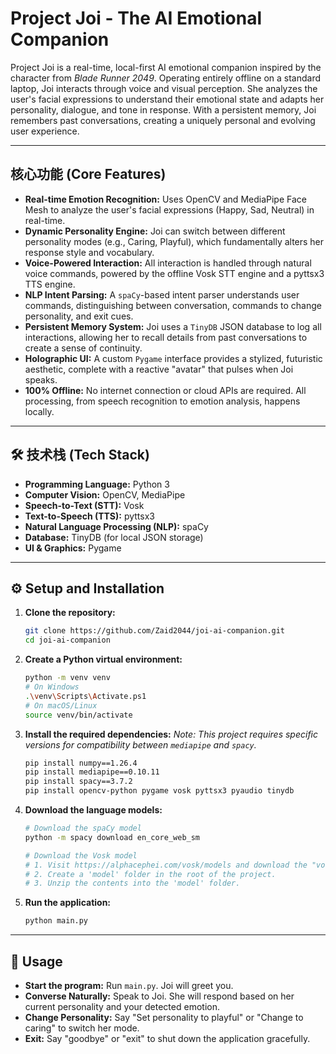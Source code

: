 # Project Joi - The AI Emotional Companion

Project Joi is a real-time, local-first AI emotional companion inspired by the character from *Blade Runner 2049*. Operating entirely offline on a standard laptop, Joi interacts through voice and visual perception. She analyzes the user's facial expressions to understand their emotional state and adapts her personality, dialogue, and tone in response. With a persistent memory, Joi remembers past conversations, creating a uniquely personal and evolving user experience.

---

## 核心功能 (Core Features)

*   **Real-time Emotion Recognition:** Uses OpenCV and MediaPipe Face Mesh to analyze the user's facial expressions (Happy, Sad, Neutral) in real-time.
*   **Dynamic Personality Engine:** Joi can switch between different personality modes (e.g., Caring, Playful), which fundamentally alters her response style and vocabulary.
*   **Voice-Powered Interaction:** All interaction is handled through natural voice commands, powered by the offline Vosk STT engine and a pyttsx3 TTS engine.
*   **NLP Intent Parsing:** A `spaCy`-based intent parser understands user commands, distinguishing between conversation, commands to change personality, and exit cues.
*   **Persistent Memory System:** Joi uses a `TinyDB` JSON database to log all interactions, allowing her to recall details from past conversations to create a sense of continuity.
*   **Holographic UI:** A custom `Pygame` interface provides a stylized, futuristic aesthetic, complete with a reactive "avatar" that pulses when Joi speaks.
*   **100% Offline:** No internet connection or cloud APIs are required. All processing, from speech recognition to emotion analysis, happens locally.

---

## 🛠️ 技术栈 (Tech Stack)

*   **Programming Language:** Python 3
*   **Computer Vision:** OpenCV, MediaPipe
*   **Speech-to-Text (STT):** Vosk
*   **Text-to-Speech (TTS):** pyttsx3
*   **Natural Language Processing (NLP):** spaCy
*   **Database:** TinyDB (for local JSON storage)
*   **UI & Graphics:** Pygame

---

## ⚙️ Setup and Installation

1.  **Clone the repository:**
    ```bash
    git clone https://github.com/Zaid2044/joi-ai-companion.git
    cd joi-ai-companion
    ```

2.  **Create a Python virtual environment:**
    ```bash
    python -m venv venv
    # On Windows
    .\venv\Scripts\Activate.ps1
    # On macOS/Linux
    source venv/bin/activate
    ```

3.  **Install the required dependencies:**
    *Note: This project requires specific versions for compatibility between `mediapipe` and `spacy`.*
    ```bash
    pip install numpy==1.26.4
    pip install mediapipe==0.10.11
    pip install spacy==3.7.2
    pip install opencv-python pygame vosk pyttsx3 pyaudio tinydb
    ```

4.  **Download the language models:**
    ```bash
    # Download the spaCy model
    python -m spacy download en_core_web_sm

    # Download the Vosk model
    # 1. Visit https://alphacephei.com/vosk/models and download the "vosk-model-small-en-us-0.15" model.
    # 2. Create a 'model' folder in the root of the project.
    # 3. Unzip the contents into the 'model' folder.
    ```

5.  **Run the application:**
    ```bash
    python main.py
    ```

---

## 🎤 Usage

*   **Start the program:** Run `main.py`. Joi will greet you.
*   **Converse Naturally:** Speak to Joi. She will respond based on her current personality and your detected emotion.
*   **Change Personality:** Say "Set personality to playful" or "Change to caring" to switch her mode.
*   **Exit:** Say "goodbye" or "exit" to shut down the application gracefully.